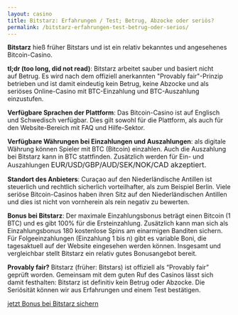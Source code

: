 ```yaml
---
layout: casino
title: Bitstarz: Erfahrungen / Test; Betrug, Abzocke oder seriös?
permalink: /bitstarz-erfahrungen-test-betrug-oder-serios/
---
```


<strong>Bitstarz</strong> hieß früher Bitstars und ist ein relativ bekanntes und angesehenes Bitcoin-Casino.

<strong>tl;dr (too long, did not read)</strong>: Bitstarz arbeitet sauber und basiert nicht auf Betrug. Es wird nach dem offiziell anerkannten "Provably fair"-Prinzip betrieben und ist damit eindeutig kein Betrug, keine Abzocke und als seriöses Online-Casino mit BTC-Einzahlung und BTC-Auszahlung einzustufen.

<strong>Verfügbare Sprachen der Plattform</strong>: Das Bitcoin-Casino ist auf Englisch und Schwedisch verfügbar. Dies gilt sowohl für die Plattform, als auch für den Website-Bereich mit FAQ und Hilfe-Sektor.

<strong>Verfügbare Währungen bei Einzahlungen und Auszahlungen</strong>: als digitale Währung können Spieler mit BTC (Bitcoin) einzahlen. Auch die Auszahlung bei Bitstarz kann in BTC stattfinden. Zusätzlich werden für Ein- und Auszahlungen <span style="font-size: 12pt;">EUR/USD/GBP/</span><span style="font-size: 12pt;">AUD/SEK/NOK/CAD akzeptiert.</span>

<strong>Standort des Anbieters</strong>: Curaçao auf den Niederländische Antillen ist steuerlich und rechtlich sicherlich vorteilhafter, als zum Beispiel Berlin. Viele seriöse Bitcoin-Casinos haben ihren Sitz auf den Niederländischen Antillen und dies ist nicht von vornherein als rein negativ zu bewerten.

<strong>Bonus bei Bitstarz</strong>: Der maximale Einzahlungsbonus beträgt einen Bitcoin (1 BTC) und es gibt 100% für die Ersteinzahlung. Zusätzlich kann man sich als Einzahlungsbonus 180 kostenlose Spins am einarmigen Banditen sichern. Für Folgeeinzahlungen (Einzahlung 1 bis n) gibt es variable Boni, die tagesaktuell auf der Website eingesehen werden können. Insgesamt und vergleichbar stellt Bitstarz ein relativ gutes Bonusangebot bereit.

<strong>Provably fair?</strong> Bitstarz (früher: Bitstars) ist offiziell als “Provably fair” geprüft worden. Gemeinsam mit dem guten Ruf des Casinos lässt sich damit festhalten: Bitstarz ist definitiv kein Betrug oder Abzocke. Die Seriösität können wir aus Erfahrungen und einem Test bestätigen.

<a rel="nofollow" target="_blank" href="http://bitcoincasinodeutsch.de/go/link/bitstarz/" class="myButton">jetzt Bonus bei Bitstarz sichern</a>
